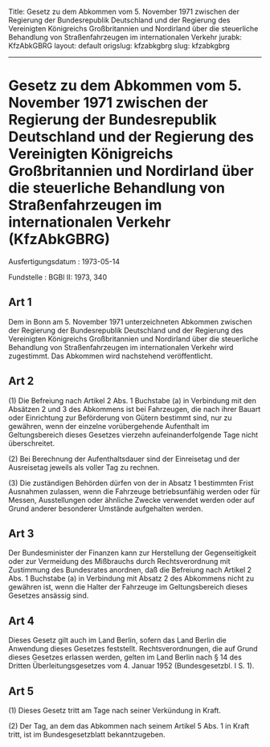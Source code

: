 Title: Gesetz zu dem Abkommen vom 5. November 1971 zwischen der Regierung der Bundesrepublik
  Deutschland und der Regierung des Vereinigten Königreichs Großbritannien und Nordirland
  über die steuerliche Behandlung von Straßenfahrzeugen im internationalen Verkehr
jurabk: KfzAbkGBRG
layout: default
origslug: kfzabkgbrg
slug: kfzabkgbrg

---

# Gesetz zu dem Abkommen vom 5. November 1971 zwischen der Regierung der Bundesrepublik Deutschland und der Regierung des Vereinigten Königreichs Großbritannien und Nordirland über die steuerliche Behandlung von Straßenfahrzeugen im internationalen Verkehr (KfzAbkGBRG)

Ausfertigungsdatum
:   1973-05-14

Fundstelle
:   BGBl II: 1973, 340



## Art 1

Dem in Bonn am 5. November 1971 unterzeichneten Abkommen zwischen der
Regierung der Bundesrepublik Deutschland und der Regierung des
Vereinigten Königreichs Großbritannien und Nordirland über die
steuerliche Behandlung von Straßenfahrzeugen im internationalen
Verkehr wird zugestimmt. Das Abkommen wird nachstehend veröffentlicht.


## Art 2

(1) Die Befreiung nach Artikel 2 Abs. 1 Buchstabe (a) in Verbindung
mit den Absätzen 2 und 3 des Abkommens ist bei Fahrzeugen, die nach
ihrer Bauart oder Einrichtung zur Beförderung von Gütern bestimmt
sind, nur zu gewähren, wenn der einzelne vorübergehende Aufenthalt im
Geltungsbereich dieses Gesetzes vierzehn aufeinanderfolgende Tage
nicht überschreitet.

(2) Bei Berechnung der Aufenthaltsdauer sind der Einreisetag und der
Ausreisetag jeweils als voller Tag zu rechnen.

(3) Die zuständigen Behörden dürfen von der in Absatz 1 bestimmten
Frist Ausnahmen zulassen, wenn die Fahrzeuge betriebsunfähig werden
oder für Messen, Ausstellungen oder ähnliche Zwecke verwendet werden
oder auf Grund anderer besonderer Umstände aufgehalten werden.


## Art 3

Der Bundesminister der Finanzen kann zur Herstellung der
Gegenseitigkeit oder zur Vermeidung des Mißbrauchs durch
Rechtsverordnung mit Zustimmung des Bundesrates anordnen, daß die
Befreiung nach Artikel 2 Abs. 1 Buchstabe (a) in Verbindung mit Absatz
2 des Abkommens nicht zu gewähren ist, wenn die Halter der Fahrzeuge
im Geltungsbereich dieses Gesetzes ansässig sind.


## Art 4

Dieses Gesetz gilt auch im Land Berlin, sofern das Land Berlin die
Anwendung dieses Gesetzes feststellt. Rechtsverordnungen, die auf
Grund dieses Gesetzes erlassen werden, gelten im Land Berlin nach § 14
des Dritten Überleitungsgesetzes vom 4. Januar 1952 (Bundesgesetzbl. I
S. 1).


## Art 5

(1) Dieses Gesetz tritt am Tage nach seiner Verkündung in Kraft.

(2) Der Tag, an dem das Abkommen nach seinem Artikel 5 Abs. 1 in Kraft
tritt, ist im Bundesgesetzblatt bekanntzugeben.

